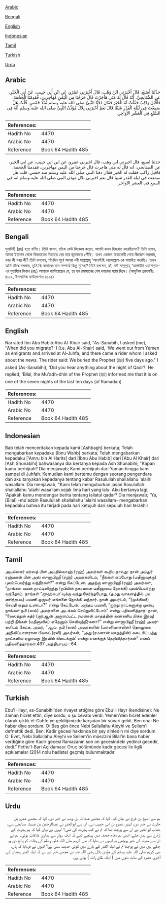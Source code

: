 [Arabic](#arabic)

[Bengali](#bengali)

[English](#english)

[Indonesian](#indonesian)

[Tamil](#tamil)

[Turkish](#turkish)

[Urdu](#urdu)

## Arabic


<div dir="rtl" lang="ar" style={{fontSize:'larger',backgroundColor:'#f8f9fa',padding:20}}>
حَدَّثَنَا أَصْبَغُ، قَالَ أَخْبَرَنِي ابْنُ وَهْبٍ، قَالَ أَخْبَرَنِي عَمْرٌو، عَنِ ابْنِ أَبِي حَبِيبٍ، عَنْ أَبِي الْخَيْرِ، عَنِ الصُّنَابِحِيِّ، أَنَّهُ قَالَ لَهُ مَتَى هَاجَرْتَ قَالَ خَرَجْنَا مِنَ الْيَمَنِ مُهَاجِرِينَ، فَقَدِمْنَا الْجُحْفَةَ، فَأَقْبَلَ رَاكِبٌ فَقُلْتُ لَهُ الْخَبَرَ فَقَالَ دَفَنَّا النَّبِيَّ صلى الله عليه وسلم مُنْذُ خَمْسٍ‏.‏ قُلْتُ هَلْ سَمِعْتَ فِي لَيْلَةِ الْقَدْرِ شَيْئًا قَالَ نَعَمْ أَخْبَرَنِي بِلاَلٌ مُؤَذِّنُ النَّبِيِّ صلى الله عليه وسلم أَنَّهُ فِي السَّبْعِ فِي الْعَشْرِ الأَوَاخِرِ‏.‏
</div>
<div style={{backgroundColor:'#f8f9fa',padding:20, marginBottom: 10}}><table> <thead> <tr> <th>References:</th> <th></th> </tr> </thead> <tbody><tr><td>Hadith No</td><td>4470</td></tr><tr><td>Arabic No</td><td>4470</td></tr><tr><td>Reference</td><td>Book 64 Hadith 485</td></tr></tbody></table></div>


<div dir="rtl" lang="ar" style={{fontSize:'larger',backgroundColor:'#f8f9fa',padding:20}}>
حدثنا اصبغ، قال اخبرني ابن وهب، قال اخبرني عمرو، عن ابن ابي حبيب، عن ابي الخير، عن الصنابحي، انه قال له متى هاجرت قال خرجنا من اليمن مهاجرين، فقدمنا الجحفة، فاقبل راكب فقلت له الخبر فقال دفنا النبي صلى الله عليه وسلم منذ خمس. قلت هل سمعت في ليلة القدر شييا قال نعم اخبرني بلال موذن النبي صلى الله عليه وسلم انه في السبع في العشر الاواخر
</div>
<div style={{backgroundColor:'#f8f9fa',padding:20, marginBottom: 10}}><table> <thead> <tr> <th>References:</th> <th></th> </tr> </thead> <tbody><tr><td>Hadith No</td><td>4470</td></tr><tr><td>Arabic No</td><td>4470</td></tr><tr><td>Reference</td><td>Book 64 Hadith 485</td></tr></tbody></table></div>

## Bengali


<div dir="ltr" lang="bn" style={{fontSize:'larger',backgroundColor:'#f8f9fa',padding:20}}>
সুনাবিহী (রাঃ) হতে বর্ণিত। তিনি বলেন, তাঁকে কেউ জিজ্ঞেস করেন, আপনি কখন হিজরাত করেছিলেন? তিনি বলেন, আমরা ইয়ামান থেকে হিজরাতের নিয়্যাতে বের হয়ে জুহফাতে পৌঁছি। তখন একজন অশ্বারোহী পেয়ে জিজ্ঞেস করলাম, খবর কী খবর কী? তিনি বললেন, পাঁচদিন পূর্বে আমরা নবী সাল্লাল্লাহু ‘আলাইহি ওয়াসাল্লাম-কে সমাহিত করেছি। তখন আমি তাঁকে বললাম, তুমি কি কাদারের রাত সম্পর্কে কিছু শুনেছ? তিনি বললেন, হ্যাঁ, নবী সাল্লাল্লাহু ‘আলাইহি ওয়াসাল্লাম-এর মুয়ায্যিন বিলাল (রাঃ) আমাকে জানিয়েছেন যে, তা হল রমাযানের শেষ দশকের সপ্তম দিনে। (আধুনিক প্রকাশনীঃ ৪১১২, ইসলামিক ফাউন্ডেশনঃ ৪১১৫)
</div>
<div style={{backgroundColor:'#f8f9fa',padding:20, marginBottom: 10}}><table> <thead> <tr> <th>References:</th> <th></th> </tr> </thead> <tbody><tr><td>Hadith No</td><td>4470</td></tr><tr><td>Arabic No</td><td>4470</td></tr><tr><td>Reference</td><td>Book 64 Hadith 485</td></tr></tbody></table></div>

## English


<div dir="ltr" lang="en" style={{fontSize:'larger',backgroundColor:'#f8f9fa',padding:20}}>
Narrated Ibn Abu Habib:Abu Al-Khair said, "As-Sanabih, I asked (me), 'When did you migrate?' I (i.e. Abu Al-Khair) said, 'We went out from Yemen as emigrants and arrived at Al-Juhfa, and there came a rider whom I asked about the news. The rider said: We buried the Prophet (ﷺ) five days ago." I asked (As-Sanabihi), 'Did you hear anything about the night of Qadr?' He replied, 'Bilal, the Mu'adh-dhin of the Prophet (ﷺ) informed me that it is on one of the seven nights of the last ten days (of Ramadan)
</div>
<div style={{backgroundColor:'#f8f9fa',padding:20, marginBottom: 10}}><table> <thead> <tr> <th>References:</th> <th></th> </tr> </thead> <tbody><tr><td>Hadith No</td><td>4470</td></tr><tr><td>Arabic No</td><td>4470</td></tr><tr><td>Reference</td><td>Book 64 Hadith 485</td></tr></tbody></table></div>

## Indonesian


<div dir="ltr" lang="id" style={{fontSize:'larger',backgroundColor:'#f8f9fa',padding:20}}>
Bab telah menceritakan kepada kami [Ashbagh] berkata; Telah mengabarkan kepadaku [Ibnu Wahb] berkata; Telah mengabarkan kepadaku ['Amru bin Al Harits] dari [Ibnu Abu Habib] dari [Abu Al Khair] dari [Ash Shunabihi] bahwasanya dia bertanya kepada Ash Shunabihi; "Kapan kamu berhijrah? Dia menjawab; Kami berhijrah dari Yaman hingga kami sampai di Juhfah. Kemudian kami bertemu dengan seorang pengendara dan aku tanyakan kepadanya tentang kabar Rasulullah shallallahu 'alaihi wasallam. Dia menjawab; "Kami telah menguburkan jasad Rasulullah shallallahu 'alaihi wasallam sejak lima hari yang lalu. Aku bertanya lagi; 'Apakah kamu mendengar berita tentang lailatul qadar? Dia menjawab; 'Ya, [Bilal] -mu'adzin Rasulullah shallallahu 'alaihi wasallam- mengabarkan kepadaku bahwa itu terjadi pada hari ketujuh dari sepuluh hari terakhir
</div>
<div style={{backgroundColor:'#f8f9fa',padding:20, marginBottom: 10}}><table> <thead> <tr> <th>References:</th> <th></th> </tr> </thead> <tbody><tr><td>Hadith No</td><td>4470</td></tr><tr><td>Arabic No</td><td>4470</td></tr><tr><td>Reference</td><td>Book 64 Hadith 485</td></tr></tbody></table></div>

## Tamil


<div dir="ltr" lang="ta" style={{fontSize:'larger',backgroundColor:'#f8f9fa',padding:20}}>
அபுல்கைர் மர்ஸத் பின் அப்தில்லாஹ் (ரஹ்) அவர்கள் கூறிய தாவது: நான் அப்துர் ரஹ்மான் பின் அஸ் ஸுனாபிஹீ (ரஹ்) அவர்களிடம், “நீங்கள் எப்போது (மதீனாவுக்கு) புலம்பெயர்ந்து வந்தீர்கள்?” என்று கேட்டேன். அதற்கு ஸுனாபிஹீ (ரஹ்) அவர்கள், “நாங்கள் யமன் நாட்டிலிருந்து (நபியின் நகரமான மதீனாவை நோக்கி) புலம்பெயர்ந்து வந்தோம். நாங்கள் “ஜுஹ்ஃபா'வுக்கு வந்து சேர்ந்தபோது, (தமது வாகனத்தில் பயணித்தபடி) பயணி ஒருவர் எங்களை நோக்கி வந்தார். நான் அவரிடம், “(முக்கியச்) செய்தி ஏதும் உண்டா?” என்று கேட்டேன். அந்தப் பயணி, “ஐந்து நாட்களுக்கு முன்பு நாங்கள் நபி (ஸல்) அவர்களை அடக்கம் செய்துவிட்டோம்” என்று பதிலளித்தார். நான், “லைலத்துல் கத்ர் (குர்ஆன் அருளப்பட்ட ரமளான் மாதத்தின் கண்ணிய மிக்க இரவு) பற்றி நீங்கள் (மதீனாவில்) ஏதேனும் செவியுற்றீர்களா?” என்று ஸுனாபிஹீ (ரஹ்) அவர்களிடம் கேட்க, அவர், “ஆம். நபி (ஸல்) அவர்களின் (பள்ளிவாசலின்) தொழுகை அறிவிப்பாளரான பிலால் (ரலி) அவர்கள், “அது (ரமளான் மாதத்தின்) கடைசிப் பத்து நாட்களில் ஏழாவது இரவில் கிடைக்கும்' என்று எனக்குத் தெரிவித்தார்கள்” எனப் பதிலளித்தார்கள்.497 அத்தியாயம் : 64
</div>
<div style={{backgroundColor:'#f8f9fa',padding:20, marginBottom: 10}}><table> <thead> <tr> <th>References:</th> <th></th> </tr> </thead> <tbody><tr><td>Hadith No</td><td>4470</td></tr><tr><td>Arabic No</td><td>4470</td></tr><tr><td>Reference</td><td>Book 64 Hadith 485</td></tr></tbody></table></div>

## Turkish


<div dir="ltr" lang="tr" style={{fontSize:'larger',backgroundColor:'#f8f9fa',padding:20}}>
Ebu'I-Hayr, es-Sunabihi'den rivayet ettiğine göre Ebu'I-Hayr (kendisine): Ne zaman hicret ettin, diye sordu, o şu cevabı verdi: Yemen'den hicret edenler olarak çıktık el-Cuhfe'ye geldiğimizde karşıdan bir süvari geldi. Ben ona: Ne haber diye sordum. O: Beş gün önce Nebi Sallallahu Aleyhi ve Sellem'i defnettik dedi. Ben: Kadir gecesi hakkında bir şey dinledin mi diye sordum. O: Evet, Nebi Sallallahu Aleyhi ve Sellem'in müezzini Bilal'in bana haber verdiğine göre Kadir gecesi Ramazanın son on gecesindeki yedinci gecedir, dedi." Fethu'l-Bari Açıklaması: Oruç bölümünde kadir gecesi ile ilgili açıklamalar (2014 nolu hadiste) geçmiş bulunmaktadır
</div>
<div style={{backgroundColor:'#f8f9fa',padding:20, marginBottom: 10}}><table> <thead> <tr> <th>References:</th> <th></th> </tr> </thead> <tbody><tr><td>Hadith No</td><td>4470</td></tr><tr><td>Arabic No</td><td>4470</td></tr><tr><td>Reference</td><td>Book 64 Hadith 485</td></tr></tbody></table></div>

## Urdu


<div dir="rtl" lang="ur" style={{fontSize:'larger',backgroundColor:'#f8f9fa',padding:20}}>
ہم سے اصبغ بن فرج نے بیان کیا، کہا کہ مجھے عبداللہ بن وہب نے خبر دی، کہا کہ مجھے عمرو بن حارث نے خبر دی، انہیں عمرو بن ابی حبیب نے، ان سے ابوالخیر نے عبدالرحمٰن بن عسیلہ صنابحی سے، جناب ابوالخیر نے ان سے پوچھا تھا کہ تم نے کب ہجرت کی تھی؟ انہوں نے بیان کیا کہ ہم ہجرت کے ارادے سے یمن چلے، ابھی ہم مقام جحفہ میں پہنچے تھے کہ ایک سوار سے ہماری ملاقات ہوئی۔ ہم نے ان سے مدینہ کی خبر پوچھی تو انہوں نے بتایا کہ نبی کریم صلی اللہ علیہ وسلم کی وفات کو پانچ دن ہو چکے ہیں میں نے پوچھا تم نے لیلۃ القدر کے بارے میں کوئی حدیث سنی ہے؟ انہوں نے فرمایا کہ ہاں، نبی کریم صلی اللہ علیہ وسلم کے مؤذن بلال رضی اللہ عنہ نے مجھے خبر دی ہے کہ لیلۃ القدر رمضان کے آخری عشرہ کے سات دنوں میں ( ایک طاق رات ) ہوتی ہے۔
</div>
<div style={{backgroundColor:'#f8f9fa',padding:20, marginBottom: 10}}><table> <thead> <tr> <th>References:</th> <th></th> </tr> </thead> <tbody><tr><td>Hadith No</td><td>4470</td></tr><tr><td>Arabic No</td><td>4470</td></tr><tr><td>Reference</td><td>Book 64 Hadith 485</td></tr></tbody></table></div>